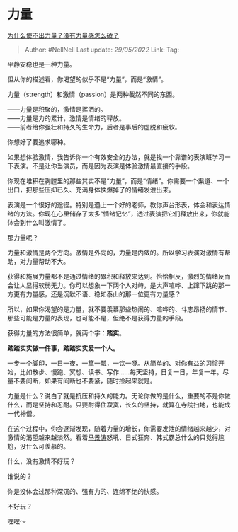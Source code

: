 # 力量
[为什么使不出力量？没有力量感怎么破？](https://www.zhihu.com/question/534421223/answer/2500394585)

> Author: #NellNell 
> Last update: *29/05/2022* 
> Link:
> Tag: 
  
平静安稳也是一种力量。

但从你的描述看，你渴望的似乎不是“力量”，而是“激情”。

力量（strength）和激情（passion）是两种截然不同的东西。

——力量是积聚的，激情是挥洒的。  
——力量是力的累计，激情是情绪的释放。  
——前者给你强壮和持久的生命力，后者是事后的虚脱和疲软。

你想好了要追求哪种。

如果想体验激情，我告诉你一个有效安全的办法，就是找一个靠谱的表演班学习一下表演。不是让你当演员，而是因为表演是体验激情最直接的手段。

你现在堆积在胸膛里的那些其实不是“力量”，而是“情绪”。你需要一个渠道、一个出口，把那些压抑已久、充满身体快爆掉了的情绪发泄出来。

表演是一个很好的途径。特别是遇上一个好的老师，教你声台形表，体会和表达情绪的方法。你现在心里储存了太多“情绪记忆”，透过表演把它们释放出来，你就能体会到什么叫激情了。

那力量呢？

力量和激情是两个方向。激情是外向的，力量是内敛的。所以学习表演对激情有帮助，对力量帮助不大。

获得和施展力量都不是通过情绪的累积和释放来达到。恰恰相反，激烈的情绪反而会让人显得软弱无力。你可以想象一下两个人对峙，是大声喧哗、上蹿下跳的那一方更有力量感，还是沉默不语、稳如泰山的那一位更有力量感？

所以，如果你渴望的是力量，就不要羡慕那些热闹的、喧哗的、斗志昂扬的情节、那些可能是力量的表现，也可能不是，但绝不是获得力量的手段。

获得力量的方法很简单，就两个字：**踏实**。

**踏踏实实做一件事，踏踏实实爱一个人。**

一步一个脚印，一日一夜，一箪一瓢，一饮一啄。从简单的、对你有益的习惯开始，比如散步、慢跑、冥想、读书、写作……每天坚持，日复一日，年复一年。尽量不要间断，如果有间断也不要紧，随时捡起来就是。

力量是什么？说白了就是抗压和持久的能力。无论你做的是什么，重要的不是你做什么，而是坚持和忍耐。只要耐得住寂寞，长久的坚持，就算在寺院扫地，也能成一代神僧。

在这个过程中，你会逐渐发现，随着力量的增长，你需要发泄的情绪越来越少，对激情的渴望越来越淡然。看着[马景涛](https://www.zhihu.com/search?q=%E9%A9%AC%E6%99%AF%E6%B6%9B&search_source=Entity&hybrid_search_source=Entity&hybrid_search_extra=%7B%22sourceType%22%3A%22answer%22%2C%22sourceId%22%3A2500394585%7D)怒吼、日式狂奔、韩式霸总什么的只觉得尴尬，没什么可羡慕的。

什么，没有激情不好玩？

谁说的？

你是没体会过那种深沉的、强有力的、连绵不绝的快感。

不好玩？

嘿嘿～
